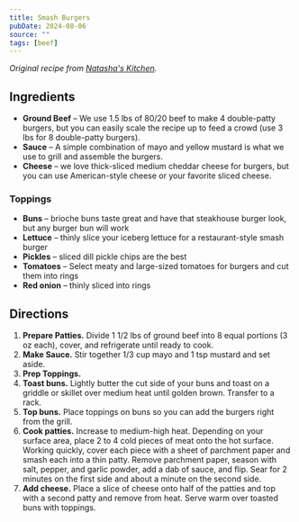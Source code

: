 ```yaml
---
title: Smash Burgers
pubDate: 2024-08-06
source: ""
tags: [beef]
---
```


*Original recipe from [Natasha's Kitchen](https://natashaskitchen.com/smash-burger-recipe/).*

## Ingredients

- **Ground Beef** – We use 1.5 lbs of 80/20 beef to make 4 double-patty burgers, but you can easily scale the recipe up to feed a crowd (use 3 lbs for 8 double-patty burgers).
- **Sauce** – A simple combination of mayo and yellow mustard is what we use to grill and assemble the burgers.
- **Cheese** – we love thick-sliced medium cheddar cheese for burgers, but you can use American-style cheese or your favorite sliced cheese.

### Toppings

- **Buns** – brioche buns taste great and have that steakhouse burger look, but any burger bun will work
- **Lettuce** – thinly slice your iceberg lettuce for a restaurant-style smash burger
- **Pickles** – sliced dill pickle chips are the best
- **Tomatoes** – Select meaty and large-sized tomatoes for burgers and cut them into rings
- **Red onion** – thinly sliced into rings

## Directions

1. **Prepare Patties.** Divide 1 1/2 lbs of ground beef into 8 equal portions (3 oz each), cover, and refrigerate until ready to cook.
2. **Make Sauce.** Stir together 1/3 cup mayo and 1 tsp mustard and set aside.
3. **Prep Toppings.**
4. **Toast buns.** Lightly butter the cut side of your buns and toast on a griddle or skillet over medium heat until golden brown. Transfer to a rack.
5. **Top buns.** Place toppings on buns so you can add the burgers right from the grill.
6. **Cook patties.** Increase to medium-high heat. Depending on your surface area, place 2 to 4 cold pieces of meat onto the hot surface. Working quickly, cover each piece with a sheet of parchment paper and smash each into a thin patty. Remove parchment paper, season with salt, pepper, and garlic powder, add a dab of sauce, and flip. Sear for 2 minutes on the first side and about a minute on the second side.
7. **Add cheese.** Place a slice of cheese onto half of the patties and top with a second patty and remove from heat. Serve warm over toasted buns with toppings.
